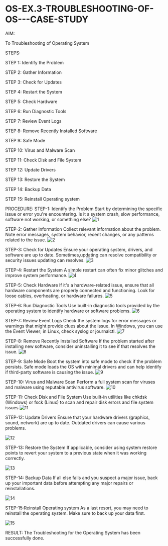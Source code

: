 # OS-EX.3-TROUBLESHOOTING-OF-OS---CASE-STUDY

AIM:

To Troubleshooting of Operating System

STEPS:

STEP 1: Identify the Problem

STEP 2: Gather Information

STEP 3: Check for Updates

STEP 4: Restart the System

STEP 5: Check Hardware

STEP 6: Run Diagnostic Tools

STEP 7: Review Event Logs

STEP 8: Remove Recently Installed Software 

STEP 9: Safe Mode 

STEP 10: Virus and Malware Scan

STEP 11: Check Disk and File System 

STEP 12: Update Drivers 

STEP 13: Restore the System

STEP 14: Backup Data 

STEP 15: Reinstall Operating system

PROCEDURE:
STEP-1: Identify the Problem Start by determining the specific issue or error you're encountering. Is it a system crash, slow performance, software not working, or something else?
![1](https://github.com/Divya110205/OS-EX.3-TROUBLESHOOTING-OF-OS---CASE-STUDY/assets/119404855/5d275c1d-8158-4686-bc27-2a8356040aa8)


STEP-2: Gather Information Collect relevant information about the problem. Note error messages, system behavior, recent changes, or any patterns related to the issue.
![2](https://github.com/Divya110205/OS-EX.3-TROUBLESHOOTING-OF-OS---CASE-STUDY/assets/119404855/c740509b-b901-4546-865f-d3b72f669b26)


STEP-3: Check for Updates Ensure your operating system, drivers, and software are up to date. Sometimes,updating can resolve compatibility or security issues updating can resolves.
![3](https://github.com/Divya110205/OS-EX.3-TROUBLESHOOTING-OF-OS---CASE-STUDY/assets/119404855/df5d8775-eb78-48f7-a7fd-eeccdd003490)


STEP-4: Restart the System
A simple restart can often fix minor glitches and improve system performance.
![4](https://github.com/Divya110205/OS-EX.3-TROUBLESHOOTING-OF-OS---CASE-STUDY/assets/119404855/0e883ebc-bcec-47af-bb6a-a267509fa180)


STEP-5: Check Hardware If it's a hardware-related issue, ensure that all hardware components are properly connected and functioning. Look for loose cables, overheating, or hardware failures.
![5](https://github.com/Divya110205/OS-EX.3-TROUBLESHOOTING-OF-OS---CASE-STUDY/assets/119404855/7f243b8d-88d3-4472-b27f-aa4368d6c868)


STEP-6: Run Diagnostic Tools Use built-in diagnostic tools provided by the operating system to identify hardware or software problems.
![6](https://github.com/Divya110205/OS-EX.3-TROUBLESHOOTING-OF-OS---CASE-STUDY/assets/119404855/d4fbb8c9-5bf8-4120-b26e-7d316feb3a02)


STEP-7: Review Event Logs Check the system logs for error messages or warnings that might provide clues about the issue. In Windows, you can use the Event Viewer; in Linux, check syslog or journalctl.
![7](https://github.com/Divya110205/OS-EX.3-TROUBLESHOOTING-OF-OS---CASE-STUDY/assets/119404855/37b0c478-3b46-4a29-99e2-ce4663a49d1a)


STEP-8: Remove Recently Installed Software If the problem started after installing new software, consider uninstalling it to see if that resolves the issue.
![8](https://github.com/Divya110205/OS-EX.3-TROUBLESHOOTING-OF-OS---CASE-STUDY/assets/119404855/45297122-678c-4406-8d2b-3f7366656637)


STEP-9: Safe Mode Boot the system into safe mode to check if the problem persists. Safe mode loads the OS with minimal drivers and can help identify if third-party software is causing the issue.
![9](https://github.com/Divya110205/OS-EX.3-TROUBLESHOOTING-OF-OS---CASE-STUDY/assets/119404855/960c75dc-2bf3-47c4-82cc-3222177c87e6)


STEP-10: Virus and Malware Scan Perform a full system scan for viruses and malware using reputable antivirus software.
![10](https://github.com/Divya110205/OS-EX.3-TROUBLESHOOTING-OF-OS---CASE-STUDY/assets/119404855/2af216fe-f4f1-48df-a16d-9942c1831016)


STEP-11: Check Disk and File System Use built-in utilities like chkdsk (Windows) or fsck (Linux) to scan and repair disk errors and file system issues
![11](https://github.com/Divya110205/OS-EX.3-TROUBLESHOOTING-OF-OS---CASE-STUDY/assets/119404855/3766c35b-34ce-44d3-bf13-843812d3867c)


STEP-12: Update Drivers Ensure that your hardware drivers (graphics, sound, network) are up to date. Outdated drivers can cause various problems.

![12](https://github.com/Divya110205/OS-EX.3-TROUBLESHOOTING-OF-OS---CASE-STUDY/assets/119404855/cfbc8731-39b5-464b-b5cd-4d5c3a78227c)

STEP-13: Restore the System If applicable, consider using system restore points to revert your system to a previous state when it was working correctly.

![13](https://github.com/Divya110205/OS-EX.3-TROUBLESHOOTING-OF-OS---CASE-STUDY/assets/119404855/09066117-861e-4d4b-8355-0b81c2da0ed3)


STEP-14: Backup Data If all else fails and you suspect a major issue, back up your important data before attempting any major repairs or reinstallations.

![14](https://github.com/Divya110205/OS-EX.3-TROUBLESHOOTING-OF-OS---CASE-STUDY/assets/119404855/39ed06a3-98b4-4da1-b74a-ed84ef1f6e80)


STEP-15:Reinstall Operating system As a last resort, you may need to reinstall the operating system. Make sure to back up your data first.

![15](https://github.com/Divya110205/OS-EX.3-TROUBLESHOOTING-OF-OS---CASE-STUDY/assets/119404855/39f99ff4-4a64-413f-9366-8582ca42761e)


RESULT:
The Troubleshooting for the Operating System has been successfully done.

